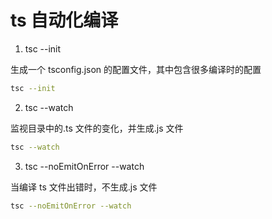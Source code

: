 # ts 自动化编译

1. tsc --init

生成一个 tsconfig.json 的配置文件，其中包含很多编译时的配置

```bash
tsc --init
```

2. tsc --watch

监视目录中的.ts 文件的变化，并生成.js 文件

```bash
tsc --watch
```

3. tsc --noEmitOnError --watch

当编译 ts 文件出错时，不生成.js 文件

```bash
tsc --noEmitOnError --watch
```

